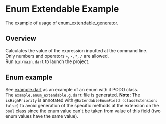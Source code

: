 # **Enum Extendable Example**
The example of usage of [enum_extendable_generator](https://pub.dev/packages/enum_extendable_generator).
## **Overview**
Calculates the value of the expression inputted at the command line.\
Only numbers and operators `+`, `-`, `*`, `/` are allowed.\
Run `bin/main.dart` to launch the project.
## **Enum example**
See [example.dart](lib/example.dart) as an example of an enum with it PODO class.\
The `example.enum_extendable.g.dart` file is generated.
**Note:** The `isHighPriority` is annotated with `@ExtendableEnumField (classExtension: false)` to avoid generation of the specific methods at the extension on the `bool` class since the enum value can't be taken from value of this field (two enum values have the same value).